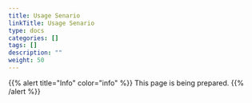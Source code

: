 ```yaml
---
title: Usage Senario
linkTitle: Usage Senario
type: docs
categories: []
tags: []
description: ""
weight: 50
---
```


{{% alert title="Info" color="info" %}}
This page is being prepared.
{{% /alert %}}
